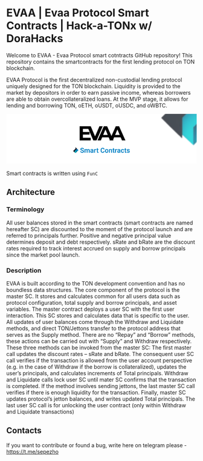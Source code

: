 # EVAA | Evaa Protocol Smart Contracts | Hack-a-TONx w/ DoraHacks
Welcome to EVAA - Evaa Protocol smart cotntracts  GitHub repository! This repository contains the smartcontracts for the first lending protocol on TON blockchain.

EVAA Protocol is the first decentralized non-custodial lending protocol uniquely designed for the TON blockchain. Liquidity is provided to the market by depositors in order to earn passive income, whereas borrowers are able to obtain overcollateralized loans. At the MVP stage, it allows for lending and borrowing TON, oETH, oUSDT, oUSDC, and oWBTC. 

![Evaa Protocol](assets/evaa_smarts_git.png)

Smart contracts is written using `FunC`


## Architecture

### Terminology
All user balances stored in the smart contracts (smart contracts are named hereafter SC) are discounted to the moment of the protocol launch and are referred to principals further. Positive and negative principal value determines deposit and debt respectively. sRate and bRate are the discount rates required to track interest accrued on supply and borrow principals since the market pool launch.

### Description
EVAA is built according to the TON development convention and has no boundless data structures. The core component of the protocol is the master SC. It stores and calculates common for all users data such as protocol configuration, total supply and borrow principals, and asset variables. The master contract deploys a user SC with the first user interaction. This SC stores and calculates data that is specific to the user. 
All updates of user balances come through the Withdraw and Liquidate methods, and direct TON/Jettons transfer to the protocol address that serves as the Supply method. There are no “Repay” and “Borrow” methods, these actions can be carried out with “Supply” and Withdraw respectively. These three methods can be invoked from the master SC:
The first master call updates the discount rates – sRate and bRate.
The consequent user SC call verifies if the transaction is allowed from the user account perspective (e.g. in the case of Withdraw if the borrow is collateralized), updates the user’s principals, and calculates increments of Total principals. Withdraw and Liquidate calls lock user SC until mater SC confirms that the transaction is completed.
If the method involves sending jettons, the last master SC call verifies if there is enough liquidity for the transaction. Finally, master SC updates protocol’s jetton balances, and writes updated Total principals.
The last user SC call is for unlocking the user contract (only within Withdraw and Liquidate transactions)


## Contacts 
If you want to contribute or found a bug, write here on telegram please -  https://t.me/sepezho 


